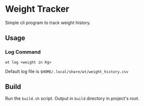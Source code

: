 
# Weight Tracker

Simple cli program to track weight history.

## Usage

### Log Command

`wt log <weight in Kg>`

Default log file is `$HOME/.local/share/wt/weight_history.csv`

## Build

Run the `build.sh` script. Output in `build` directory in project's root.

